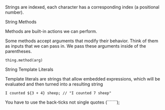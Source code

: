 Strings are indexed, each character has a corresponding index (a positional number).

String Methods

Methods are built-in actions we can perform.

Some methods accept arguments that modify their behavior. Think of them as inputs that we can pass in. We pass these arguments inside of the parentheses.

`thing.method(arg)`

String Template Literals

Template literals are strings that allow embedded expressions, which will be evaluated and then turned into a resulting string

`I counted ${3 + 4} sheep; // "I counted 7 sheep"`

You have to use the back-ticks not single quotes (```````);

